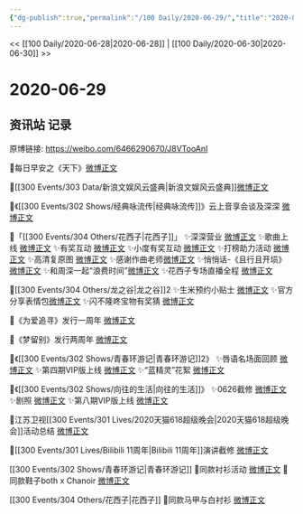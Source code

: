 ```yaml
---
{"dg-publish":true,"permalink":"/100 Daily/2020-06-29/","title":"2020-06-29","created":"2023-04-05T22:41:04.771+08:00","updated":"2023-04-05T22:42:39.018+08:00"}
---
```



<< [[100 Daily/2020-06-28\|2020-06-28]] | [[100 Daily/2020-06-30\|2020-06-30]] >>

# 2020-06-29

## 资讯站 记录

原博链接: https://weibo.com/6466290670/J8VTooAnI

🌸每日早安之《天下》[微博正文](https://m.weibo.cn/6466290670/4521072412317032)

🌸[[300 Events/303 Data/新浪文娱风云盛典\|新浪文娱风云盛典]][微博正文](https://m.weibo.cn/6466290670/4521136673261359)

🌸《[[300 Events/302 Shows/经典咏流传\|经典咏流传]]》云上音享会谈及深深
[微博正文](https://m.weibo.cn/6466290670/4521308988041583)

🌸「[[300 Events/304 Others/花西子\|花西子]]」
✨深深营业 [微博正文](https://m.weibo.cn/6466290670/4521216948694035)
✨歌曲上线 [微博正文](https://m.weibo.cn/6466290670/4520943970846287)
✨有奖互动 [微博正文](https://m.weibo.cn/6466290670/4521221603632811)
✨小度有奖互动 [微博正文](https://m.weibo.cn/6466290670/4521234978769699)
✨打榜助力活动 [微博正文](https://m.weibo.cn/6466290670/4521250696101259)
✨高清复原图 [微博正文](https://m.weibo.cn/6466290670/4521252393375766)
✨感谢作曲老师[微博正文](https://m.weibo.cn/6466290670/4521310103217438)
✨悄悄话-《且行且开埙》[微博正文](https://m.weibo.cn/6466290670/4520948630291493)
✨和周深一起“浪费时间”[微博正文](https://m.weibo.cn/6466290670/4521319489690216)
✨花西子专场直播全程 [微博正文](https://m.weibo.cn/6466290670/4520945928464245)

🌸[[300 Events/304 Others/龙之谷\|龙之谷]]2
✨生米预约小贴士 [微博正文](https://m.weibo.cn/6466290670/4520929298547660)
✨官方分享表情包[微博正文](https://m.weibo.cn/6466290670/4521223768174916)
✨闪不隆咚宝物有奖猜 [微博正文](https://m.weibo.cn/6466290670/4521157560851508)

🌸《为爱追寻》发行一周年 [微博正文](https://m.weibo.cn/6466290670/4521085200315986)

🌸《梦留别》发行两周年 [微博正文](https://m.weibo.cn/6466290670/4521085208408214)

🌸《[[300 Events/302 Shows/青春环游记\|青春环游记]]2》
✨唇语名场面回顾 [微博正文](https://m.weibo.cn/6466290670/4521099666702175)
✨第四期VIP版上线 [微博正文](https://m.weibo.cn/6466290670/4521135246975853)
✨“蓝精灵”花絮 [微博正文](https://m.weibo.cn/6466290670/4521173268869566)

🌸《[[300 Events/302 Shows/向往的生活\|向往的生活]]》
✨0626截修 [微博正文](https://m.weibo.cn/6466290670/4521151450284335)
✨剧照 [微博正文](https://m.weibo.cn/6466290670/4521168889816143)
✨第八期VIP版上线 [微博正文](https://m.weibo.cn/6466290670/4521206931606463)

🌸江苏卫视[[300 Events/301 Lives/2020天猫618超级晚会\|2020天猫618超级晚会]]活动总结 [微博正文](https://m.weibo.cn/6466290670/4521276230018288)

🌸[[300 Events/301 Lives/Bilibili 11周年\|Bilibili 11周年]]演讲截修 [微博正文](https://m.weibo.cn/6466290670/4521200167366286)

[[300 Events/302 Shows/青春环游记\|青春环游记]]
🌸同款衬衫活动 [微博正文](https://m.weibo.cn/6466290670/4521157175626219)
🌸同款鞋子both x Chanoir [微博正文](https://m.weibo.cn/6466290670/4520932599825900)

[[300 Events/304 Others/花西子\|花西子]]
🌸同款马甲与白衬衫 [微博正文](https://m.weibo.cn/6466290670/4521123439884217)
